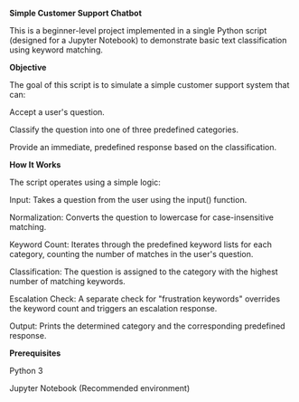 **Simple Customer Support Chatbot**

This is a beginner-level project implemented in a single Python script (designed for a Jupyter Notebook) to demonstrate basic text classification using keyword matching.

**Objective**

The goal of this script is to simulate a simple customer support system that can:

Accept a user's question.

Classify the question into one of three predefined categories.

Provide an immediate, predefined response based on the classification.

**How It Works**

The script operates using a simple logic:

Input: Takes a question from the user using the input() function.

Normalization: Converts the question to lowercase for case-insensitive matching.

Keyword Count: Iterates through the predefined keyword lists for each category, counting the number of matches in the user's question.

Classification: The question is assigned to the category with the highest number of matching keywords.

Escalation Check: A separate check for "frustration keywords" overrides the keyword count and triggers an escalation response.

Output: Prints the determined category and the corresponding predefined response.

**Prerequisites**

Python 3

Jupyter Notebook (Recommended environment)
